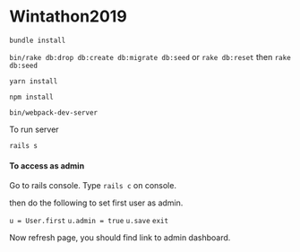 # Wintathon2019

`bundle install`

`bin/rake db:drop db:create db:migrate db:seed` or `rake db:reset` then `rake db:seed`


`yarn install`

`npm install`

`bin/webpack-dev-server`

To run server

`rails s`

#### To access as admin

Go to rails console. Type `rails c` on console.

then do the following to set first user as admin.

`u = User.first`
`u.admin = true`
`u.save`
`exit`

Now refresh page, you should find link to admin dashboard.

